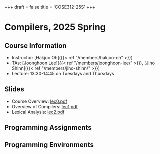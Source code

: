 +++
draft = false
title = 'COSE312-25S'
+++

# Compilers, 2025 Spring

## Course Information

- Instructor: [Hakjoo Oh]({{< ref "/members/hakjoo-oh" >}})
- TAs: [Joonghoon Lee]({{< ref "/members/joonghoon-lee/" >}}), [Jiho Shinn]({{< ref "/members/jiho-shinn/" >}})
- Lecture: 13:30-14:45 on Tuesdays and Thursdays 


## Slides

- Course Overview: [lec0.pdf](./slides/lec0.pdf)
- Overview of Compilers: [lec1.pdf](./slides/lec1.pdf)
- Lexical Analysis: [lec2.pdf](./slides/lec2.pdf)

## Programming Assignments

## Programming Environments


